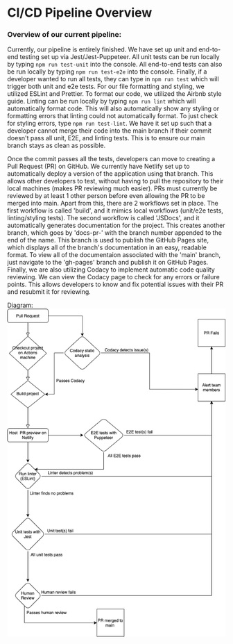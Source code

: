 # CI/CD Pipeline Overview
### Overview of our current pipeline:
Currently, our pipeline is entirely finished. We have set up unit and end-to-end testing set up via Jest/Jest-Puppeteer. All unit tests can be run locally by typing `npm run test-unit` into the console. All end-to-end tests can also be run locally by typing `npm run test-e2e` into the console. Finally, if a developer wanted to run all tests, they can type in `npm run test` which will trigger both unit and e2e tests. For our file formatting and styling, we utilized ESLint and Prettier. To format our code, we utilized the Airbnb style guide. Linting can be run locally by typing `npm run lint` which will automatically format code. This will also automatically show any styling or formatting errors that linting could not automatically format. To just check for styling errors, type `npm run test-lint`. We have it set up such that a developer cannot merge their code into the main branch if their commit doesn't pass all unit, E2E, and linting tests. This is to ensure our main branch stays as clean as possible. 

Once the commit passes all the tests, developers can move to creating a Pull Request (PR) on GitHub. We currently have Netlify set up to automatically deploy a version of the application using that branch. This allows other developers to test, without having to pull the repository to their local machines (makes PR reviewing much easier). PRs must currently be reviewed by at least 1 other person before even allowing the PR to be merged into main. Apart from this, there are 2 workflows set in place. The first workflow is called 'build', and it mimics local workflows (unit/e2e tests, linting/styling tests). The second workflow is called 'JSDocs', and it automatically generates documentation for the project. This creates another branch, which goes by 'docs-pr-' with the branch number appended to the end of the name. This branch is used to publish the GitHub Pages site, which displays all of the branch's documentation in an easy, readable format. To view all of the documentaion associated with the 'main' branch, just navigate to the 'gh-pages' branch and publish it on GitHub Pages. Finally, we are also utilizing Codacy to implement automatic code quality reviewing. We can view the Codacy page to check for any errors or failure points. This allows developers to know and fix potential issues with their PR and resubmit it for reviewing. 

Diagram:
![Diagram of Pipeline](phase1.png)